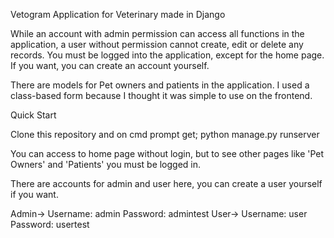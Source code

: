 Vetogram
Application for Veterinary made in Django

While an account with admin permission can access all functions in the application, a user without permission cannot create, edit or delete any records. You must be logged into the application, except for the home page. If you want, you can create an account yourself.

There are models for Pet owners and patients in the application.
I used a class-based form because I thought it was simple to use on the frontend.

Quick Start

Clone this repository and on cmd prompt get;
python manage.py runserver

You can access to home page without login, but to see other pages like 'Pet Owners' and 'Patients' you must be logged in.

There are accounts for admin and user here, you can create a user yourself if you want.

Admin-> Username: admin  Password: admintest
User-> Username: user Password: usertest